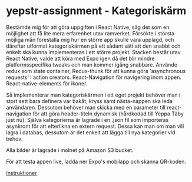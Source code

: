 # yepstr-assignment - Kategoriskärm

Bestämde mig för att göra uppgiften i React Native, såg det som en möjlighet att få lite mera erfarenhet utav ramverket. Försökte i största möjliga mån föreställa mig hur en större app skulle vara upplagd, och därefter utformat kategoriskärmen på ett sådant sätt att den snabbt och enkelt ska kunna implementeras i ett större projekt. Stacken består utav React Native, valde att köra med Expo igen då det blir mindre platformsspecifika tweaks och man kommer igång snabbare. Använde redux som state container, Redux-thunk för att kunna göra 'asynchronous requests' i action creators. React-Navigation för navigering inom appen. React-native-elements för ikoner.

Så implementerar man kategoriskärmen i ett eget projekt behöver man i stort sett bara definera var bakåt, kryss samt nästa-nappen ska leda användaren. Dessutom behöver man skicka med en parameter till react-navigation för att göra header-titeln dynamisk (hårdkodad till Yeppa Täby just nu). Själva kategorierna är lagrade i en .json fil som importeras asynkront för att efterlikna en extern request. Dessa kan man om man vill lagra i databas, dessutom är det enkelt att lägga till nya kategorier vid behov. 

Alla bilder är lagrade i molnet på Amazon S3 bucket.

För att testa appen live, ladda ner Expo's mobilapp och skanna QR-koden.

[Instruktioner](https://expo.io/@kekami/yepstr-assignment)
